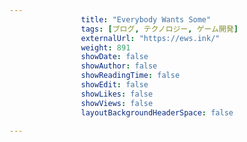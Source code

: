 ---
                title: "Everybody Wants Some"
                tags: [ブログ, テクノロジー, ゲーム開発]
                externalUrl: "https://ews.ink/"
                weight: 891
                showDate: false
                showAuthor: false
                showReadingTime: false
                showEdit: false
                showLikes: false
                showViews: false
                layoutBackgroundHeaderSpace: false
                ---

